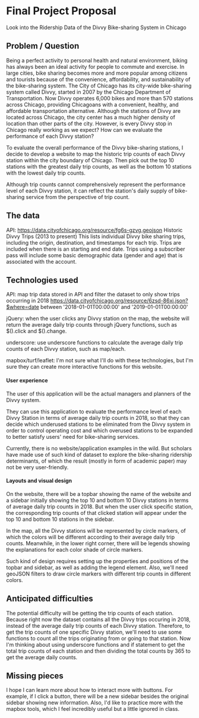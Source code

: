 # Final Project Proposal

Look into the Ridership Data of the Divvy Bike-sharing System in Chicago

## Problem / Question

Being a perfect activity to personal health and natural environment, biking has
always been an ideal activity for people to commute and exercise. In large cities,
bike sharing becomes more and more popular among citizens and tourists because of
the convenience, affordability, and sustainability of the bike-sharing system.
The City of Chicago has its city-wide bike-sharing system called Divvy, started
in 2007 by the Chicago Department of Transportation. Now Divvy operates 6,000 bikes
and more than 570 stations across Chicago, providing Chicagoans with a convenient,
healthy, and affordable transportation alternative. Although the stations of Divvy
are located across Chicago, the city center has a much higher density of location
than other parts of the city. However, is every Divvy stop in Chicago really working
as we expect? How can we evaluate the performance of each Divvy station?

To evaluate the overall performance of the Divvy bike-sharing stations, I decide to
develop a website to map the historic trip counts of each Divvy station within the
city boundary of Chicago. Then pick out the top 10 stations with the greatest daily
trip counts, as well as the bottom 10 stations with the lowest daily trip counts.

Although trip counts cannot comprehensively represent the performance level of each Divvy station,
it can reflect the station's daily supply of bike-sharing service from the perspective
of trip count.

## The data

API: https://data.cityofchicago.org/resource/fg6s-gzvg.geojson
Historic Divvy Trips (2013 to present)
This lists individual Divvy bike sharing trips, including the origin, destination,
and timestamps for each trip. Trips are included when there is an starting and end date.
Trips using a subscriber pass will include some basic demographic data (gender and age)
that is associated with the account.

## Technologies used

API: map trip data stored in API and filter the dataset to only show trips occurring in 2018
https://data.cityofchicago.org/resource/6zsd-86xi.json?$where=date between '2018-01-01T00:00:00' and '2019-01-01T00:00:00'

jQuery: when the user clicks any Divvy station on the map, the website will return the
average daily trip counts through jQuery functions, such as  $().click and $().change.

underscore: use underscore functions to calculate the average daily trip counts of
each Divvy station, such as map/each.

mapbox/turf/leaflet: I'm not sure what I'll do with these technologies, but I'm sure
they can create more interactive functions for this website.

#### User experience

The user of this application will be the actual managers and planners of the Divvy system.

They can use this application to evaluate the performance level of each Divvy Station in terms
of average daily trip counts in 2018, so that they can decide which underused stations to be eliminated
from the Divvy system in order to control operating cost and which overused stations to be expanded
to better satisfy users' need for bike-sharing services.

Currently, there is no website/application examples in the wild. But scholars have made
use of such kind of dataset to explore the bike-sharing ridership determinants, of which the
result (mostly in form of academic paper) may not be very user-friendly.

#### Layouts and visual design

On the website, there will be a topbar showing the name of the website and a sidebar
initially showing the top 10 and bottom 10 Divvy stations in terms of average daily trip
counts in 2018. But when the user click specific station, the corresponding trip counts of
that clicked station will appear under the top 10 and bottom 10 stations in the sidebar.

In the map, all the Divvy stations will be represented by circle markers, of which the colors
will be different according to their average daily trip counts. Meanwhile, in the lower right
corner, there will be legends showing the explanations for each color shade of circle markers.

Such kind of design requires setting up the properties and positions of the topbar and
sidebar, as well as adding the legend element. Also, we'll need geoJSON filters to draw
circle markers with different trip counts in different colors.

## Anticipated difficulties

The  potential difficulty will be getting the trip counts of each station. Because
right now the dataset contains all the Divvy trips occuring in 2018, instead of the average
daily trip counts of each Divvy station. Therefore, to get the trip counts of one specific
Divvy station, we'll need to use some functions to count all the trips originating from
or going to that station. Now I'm thinking about using underscore functions and if statement
to get the total trip counts of each station and then dividing the total counts by 365 to get
the average daily counts.


## Missing pieces

I hope I can learn more about how to interact more with buttons. For example, if I click a
button, there will be a new sidebar besides the original sidebar showing new information.
Also, I'd like to practice more with the mapbox tools, which I feel incredibly useful but a
little ignored in class.
